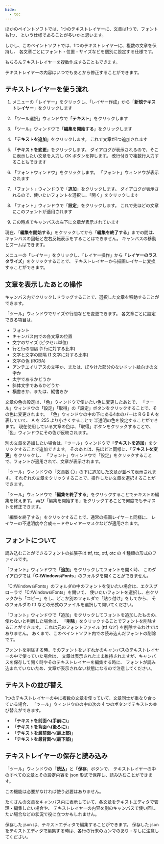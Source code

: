 ```yaml
---
hide:
  - toc
---
```


ほかのペイントソフトでは、1つのテキストレイヤーに、文章は1つで、フォントも1つ、
という仕様であることが多いかと思います。

しかし、このペイントソフトでは、1つのテキストレイヤーに、複数の文章を保持し、
各文章ごとにフォント・位置・サイズなどを個別に設定する仕様です。

もちろんテキストレイヤーを複数作成することもできます。

テキストレイヤーの内容はいつでもあとから修正することができます。


## テキストレイヤーを使う流れ

1. メニューの「レイヤー」をクリックし、「レイヤー作成」から「__新規テキストレイヤー__」をクリックします

1. 「ツール選択」ウィンドウで「__テキスト__」をクリックします

1. 「ツール」ウィンドウで「__編集を開始する__」をクリックします

1. 「__テキストを追加__」をクリックします。
これで文章が1つ追加されます

1. 「__テキストを変更__」をクリックします。
ダイアログが表示されるので、そこに表示したい文章を入力し OK ボタンを押します。
改行付きで複数行入力することもできます

1. 「フォントウィンドウ」をクリックします。
「フォント」ウィンドウが表示されます

1. 「フォント」ウィンドウで「__追加__」をクリックします。
ダイアログが表示されるので、使いたいフォントを選択し、「開く」をクリックします

1. 「フォント」ウィンドウで「__設定__」をクリックします。
これで先ほどの文章にこのフォントが適用されます

1. この時点でキャンバスの左下に文章が表示されています

現在、「__編集を開始する__」をクリックしてから「__編集を終了する__」までの間は、
キャンバスの回転と左右反転表示をすることはできません。
キャンバスの移動とズームはできます。

メニューの「レイヤー」をクリックし、「レイヤー操作」から「__レイヤーのラスタライズ__」をクリックすることで、
テキストレイヤーから描画レイヤーに変換することができます。


## 文章を表示したあとの操作

キャンバス内でクリックしドラッグすることで、選択した文章を移動することができます。

「ツール」ウィンドウでサイズや行間などを変更できます。
各文章ごとに設定できる項目は、

+ フォント
+ キャンバス内での各文章の位置
+ 文字のサイズ (ピクセル単位)
+ 行と行の間隔 (1 行に対する比率)
+ 文字と文字の間隔 (1 文字に対する比率)
+ 文字の色 (RGBA)
+ アンチエイリアスの文字か、または、ぼやけた部分のないドット絵向きの文字か
+ 太字であるかどうか
+ 斜体文字であるかどうか
+ 横書きか、または、縦書きか

文章の色の設定は、「色」ウィンドウで使いたい色に変更したあとで、
「ツール」ウィンドウの「設定」「取得」の「設定」ボタンをクリックすることで、その色に変更されます。
「色」ウィンドウの中の下にある4本のバーは R G B A を表していて、 A を 255 より小さくすることで
半透明の色を設定することができます。
現在使用している文章の色は、「取得」ボタンをクリックすることで、「色」ウィンドウにその色が反映されます。


別の文章を追加したい場合は、「ツール」ウィンドウで「__テキストを追加__」をクリックすることで追加できます。
そのあとは、先ほどと同様に、「__テキストを変更__」をクリックし、
「フォント」ウィンドウで「設定」をクリックすることで、フォントが適用されて、文章が表示されます。

「ツール」ウィンドウの「文章数 〇」の下に追加した文章が並べて表示されます。
それぞれの文章をクリックすることで、操作したい文章を選択することができます。

「ツール」ウィンドウで「__編集を終了する__」をクリックすることでテキストの編集を終えます。
再び「編集を開始する」をクリックすることで何度でもテキストを修正できます。

「編集を終了する」をクリックすることで、通常の描画レイヤーと同様に、
レイヤーの不透明度や合成モードやレイヤーマスクなどが適用されます。


## フォントについて

読み込むことができるフォントの拡張子は ttf, ttc, otf, otc の 4 種類の形式のファイルです。

「フォント」ウィンドウで「__追加__」をクリックしてフォントを開く時、
このダイアログでは「__C:\Windows\Fonts__」のフォルダを開くことができません。

「C:\Windows\Fonts」のフォルダの中のフォントを使いたい場合は、エクスプローラで「C:\Windows\Fonts」を開いて、
使いたいフォントを選択し、右クリックから「コピー」をし、どこか別のフォルダで「貼り付け」をしてから、
そのフォルダの ttf などの形式のファイルを選択して開いてください。

「フォント」ウィンドウで「追加」をクリックしてフォントを追加したものの、使わないと判断した場合は、
「__削除__」をクリックすることでフォントを削除することができます。
これは元のフォントファイル (ttf など) を削除するわけではありません。
あくまで、このペイントソフト内での読み込んだフォントの削除です。

フォントを削除する時、そのフォントをいずれかのキャンバスのテキストレイヤーの中で使っていた場合は、
文章は表示されたまま維持されますが、キャンバスを保存して開く時やそのテキストレイヤーを編集する時に、
フォントが読み込まれていないため、文章が表示されない状態になるので注意してください。


## テキストの並び替え

1つのテキストレイヤーの中に複数の文章を使っていて、文章同士が重なり合っている場合、
「ツール」ウィンドウのの中の次の 4 つのボタンでテキストの並び替えができます。

+ 「__テキストを前面へ(手前に)__」
+ 「__テキストを背面へ(後ろに)__」
+ 「__テキストを最前面へ(最上部)__」
+ 「__テキストを最背面へ(最下部)__」


## テキストレイヤーの保存と読み込み

「ツール」ウィンドウの「__読込__」と「__保存__」ボタンで、
テキストレイヤーの中のすべての文章とその設定内容を json 形式で保存し、読み込むことができます。

この機能は必要がなければ使う必要はありません。

たくさんの文章をキャンバス内に表示していて、各文章をテキストエディタで管理・編集したい場合や、
テキストレイヤーの内容を別のキャンバスで使い回したい場合などの状況で役に立つかもしれません。

保存した json は、テキストエディタで編集することができます。
保存した json をテキストエディタで編集する時は、各行の行末のカンマのあり・なしに注意してください。
